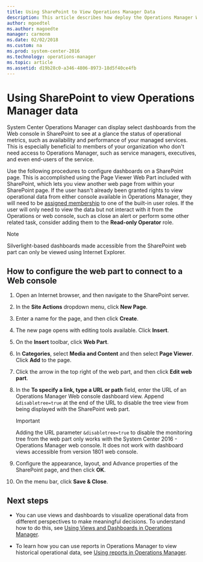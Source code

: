 ```yaml
---
title: Using SharePoint to View Operations Manager Data
description: This article describes how deploy the Operations Manager Web console SharePoint web part for viewing select dashboards in SharePoint from Operations Manager.  
author: mgoedtel
ms.author: magoedte
manager: carmonm
ms.date: 02/02/2018
ms.custom: na
ms.prod: system-center-2016
ms.technology: operations-manager
ms.topic: article
ms.assetid: d19b28c0-a346-4806-8973-18d5f40ce4fb
---
```


# Using SharePoint to view Operations Manager data

System Center Operations Manager can display select dashboards from the Web console in SharePoint to see at a glance the status of operational metrics, such as availability and performance of your managed services.  This is especially beneficial to members of your organization who don't need access to Operations Manager, such as service managers, executives, and even end-users of the service.  

Use the following procedures to configure dashboards on a SharePoint page.  This is accomplished using the Page Viewer Web Part included with SharePoint, which lets you view another web page from within your SharePoint page.  If the user hasn't already been granted rights to view operational data from either console available in Operations Manager, they will need to be [assigned membership](manage-security-overview.md#how-to-assign-members-to-built-in-user-roles) to one of the built-in user roles.  If the user will only need to view the data but not interact with it from the Operations or web console, such as close an alert or perform some other related task, consider adding them to the **Read-only Operator** role.

> [!NOTE]
> Silverlight-based dashboards made accessible from the SharePoint web part can only be viewed using Internet Explorer. 
> 
  
## How to configure the web part to connect to a Web console  

1.  Open an Internet browser, and then navigate to the SharePoint server.  
  
2.  In the **Site Actions** dropdown menu, click **New Page**.  
  
3.  Enter a name for the page, and then click **Create**.  
  
4.  The new page opens with editing tools available. Click **Insert**.  
  
5.  On the **Insert** toolbar, click **Web Part**.  
  
6.  In **Categories**, select **Media and Content** and then select **Page Viewer**.  Click **Add** to the page.    
  
7.  Click the arrow in the top right of the web part, and then click **Edit web part**.  
  
8. In the **To specify a link, type a URL or path** field, enter the URL of an Operations Manager Web console dashboard view.  Append `&disabletree=true` at the end of the URL to disable the tree view from being displayed with the SharePoint web part.  

    > [!IMPORTANT]
    > Adding the URL parameter `&disabletree=true` to disable the monitoring tree from the web part only works with the System Center 2016 - Operations Manager web console.  It does not work with dashboard views accessible from version 1801 web console.  
    > 

9. Configure the appearance, layout, and Advance properties of the SharePoint page, and then click **OK**.

10. On the menu bar, click **Save & Close**.  
  
## Next steps 

* You can use views and dashboards to visualize operational data from different perspectives to make meaningful decisions. To understand how to do this, see [Using Views and Dashboards in Operations Manager](manage-console-using-views-dashboards.md). 
  
* To learn how you can use reports in Operations Manager to view historical operational data, see [Using reports in Operations Manager](manage-reports-installed-during-setup.md). 